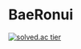 # BaeRonui
[![solved.ac tier](http://mazassumnida.wtf/api/v2/generate_badge?boj={xogh20321})](https://solved.ac/{userid})

